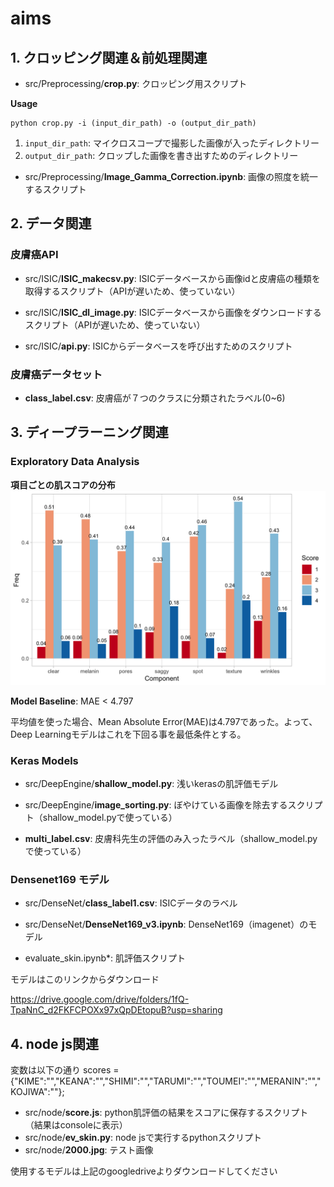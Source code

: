# aims

## 1. クロッピング関連＆前処理関連

* src/Preprocessing/**crop.py**: クロッピング用スクリプト

**Usage**
```
python crop.py -i (input_dir_path) -o (output_dir_path)
```
1. `input_dir_path`: マイクロスコープで撮影した画像が入ったディレクトリー
2. `output_dir_path`: クロップした画像を書き出すためのディレクトリー

* src/Preprocessing/**Image_Gamma_Correction.ipynb**: 画像の照度を統一するスクリプト
## 2. データ関連
### 皮膚癌API

* src/ISIC/**ISIC_makecsv.py**: ISICデータベースから画像idと皮膚癌の種類を取得するスクリプト（APIが遅いため、使っていない）

* src/ISIC/**ISIC_dl_image.py**: ISICデータベースから画像をダウンロードするスクリプト（APIが遅いため、使っていない）

* src/ISIC/**api.py**: ISICからデータベースを呼び出すためのスクリプト

### 皮膚癌データセット
* **class_label.csv**: 皮膚癌が７つのクラスに分類されたラベル(0~6)

## 3. ディープラーニング関連
### Exploratory Data Analysis
**項目ごとの肌スコアの分布**
![Score Histogram](figures/score_barplot.png)

**Model Baseline**: MAE < 4.797

平均値を使った場合、Mean Absolute Error(MAE)は4.797であった。よって、Deep Learningモデルはこれを下回る事を最低条件とする。

### Keras Models
* src/DeepEngine/**shallow_model.py**: 浅いkerasの肌評価モデル

* src/DeepEngine/**image_sorting.py**: ぼやけている画像を除去するスクリプト（shallow_model.pyで使っている）

* **multi_label.csv**: 皮膚科先生の評価のみ入ったラベル（shallow_model.pyで使っている）

### Densenet169 モデル
* src/DenseNet/**class_label1.csv**: ISICデータのラベル

* src/DenseNet/**DenseNet169_v3.ipynb**: DenseNet169（imagenet）のモデル

* evaluate_skin.ipynb*: 肌評価スクリプト

モデルはこのリンクからダウンロード

https://drive.google.com/drive/folders/1fQ-TpaNnC_d2FKFCPOXx97xQpDEtopuB?usp=sharing

## 4. node js関連
変数は以下の通り
scores = {"KIME":"","KEANA":"","SHIMI":"","TARUMI":"","TOUMEI":"","MERANIN":"","KOJIWA":""};
* src/node/**score.js**: python肌評価の結果をスコアに保存するスクリプト（結果はconsoleに表示）
* src/node/**ev_skin.py**: node jsで実行するpythonスクリプト
* src/node/**2000.jpg**: テスト画像

使用するモデルは上記のgoogledriveよりダウンロードしてください
